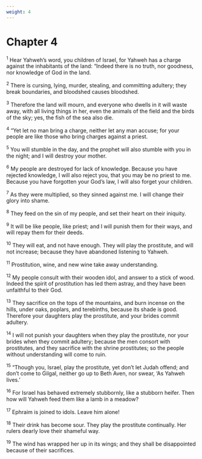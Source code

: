 ```yaml
---
weight: 4
---
```


# Chapter 4

<sup>1</sup> Hear Yahweh’s word, you children of Israel, for Yahweh has a charge against the inhabitants of the land: “Indeed there is no truth, nor goodness, nor knowledge of God in the land. 

<sup>2</sup> There is cursing, lying, murder, stealing, and committing adultery; they break boundaries, and bloodshed causes bloodshed. 

<sup>3</sup> Therefore the land will mourn, and everyone who dwells in it will waste away, with all living things in her, even the animals of the field and the birds of the sky; yes, the fish of the sea also die. 

<sup>4</sup> “Yet let no man bring a charge, neither let any man accuse; for your people are like those who bring charges against a priest. 

<sup>5</sup> You will stumble in the day, and the prophet will also stumble with you in the night; and I will destroy your mother. 

<sup>6</sup> My people are destroyed for lack of knowledge. Because you have rejected knowledge, I will also reject you, that you may be no priest to me. Because you have forgotten your God’s law, I will also forget your children. 

<sup>7</sup> As they were multiplied, so they sinned against me. I will change their glory into shame. 

<sup>8</sup> They feed on the sin of my people, and set their heart on their iniquity. 

<sup>9</sup> It will be like people, like priest; and I will punish them for their ways, and will repay them for their deeds. 

<sup>10</sup> They will eat, and not have enough. They will play the prostitute, and will not increase; because they have abandoned listening to Yahweh. 

<sup>11</sup> Prostitution, wine, and new wine take away understanding. 

<sup>12</sup> My people consult with their wooden idol, and answer to a stick of wood. Indeed the spirit of prostitution has led them astray, and they have been unfaithful to their God. 

<sup>13</sup> They sacrifice on the tops of the mountains, and burn incense on the hills, under oaks, poplars, and terebinths, because its shade is good. Therefore your daughters play the prostitute, and your brides commit adultery. 

<sup>14</sup> I will not punish your daughters when they play the prostitute, nor your brides when they commit adultery; because the men consort with prostitutes, and they sacrifice with the shrine prostitutes; so the people without understanding will come to ruin. 

<sup>15</sup> “Though you, Israel, play the prostitute, yet don’t let Judah offend; and don’t come to Gilgal, neither go up to Beth Aven, nor swear, ‘As Yahweh lives.’ 

<sup>16</sup> For Israel has behaved extremely stubbornly, like a stubborn heifer. Then how will Yahweh feed them like a lamb in a meadow? 

<sup>17</sup> Ephraim is joined to idols. Leave him alone! 

<sup>18</sup> Their drink has become sour. They play the prostitute continually. Her rulers dearly love their shameful way. 

<sup>19</sup> The wind has wrapped her up in its wings; and they shall be disappointed because of their sacrifices. 



